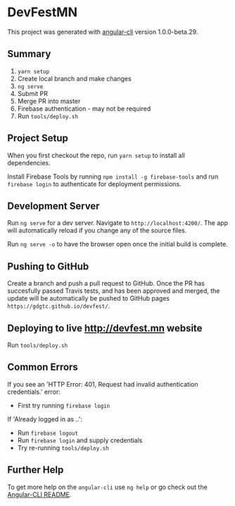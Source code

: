 # DevFestMN

This project was generated with [angular-cli](https://github.com/angular/angular-cli) version 1.0.0-beta.29.

## Summary

1. `yarn setup`
2. Create local branch and make changes
3. `ng serve`
4. Submit PR
5. Merge PR into master
6. Firebase authentication - may not be required
7. Run `tools/deploy.sh`

## Project Setup

When you first checkout the repo, run `yarn setup` to install all dependencies.

Install Firebase Tools by running `npm install -g firebase-tools` and run `firebase login` to authenticate for deployment permissions.

## Development Server

Run `ng serve` for a dev server. Navigate to `http://localhost:4200/`. The app will automatically reload if you change any of the source files.

Run `ng serve -o` to have the browser open once the initial build is complete.

## Pushing to GitHub

Create a branch and push a pull request to GitHub. Once the PR has succesfully passed Travis tests, and has been approved and merged, the update will be automatically be pushed to GitHub pages `https://gdgtc.github.io/devfest/`.

## Deploying to live http://devfest.mn website

Run `tools/deploy.sh`

## Common Errors

If you see an 'HTTP Error: 401, Request had invalid authentication credentials.' error:
- First try running `firebase login`

If 'Already logged in as ..':
- Run `firebase logout`
- Run `firebase login` and supply credentials
- Try re-running `tools/deploy.sh`

## Further Help

To get more help on the `angular-cli` use `ng help` or go check out the [Angular-CLI README](https://github.com/angular/angular-cli/blob/master/README.md).
